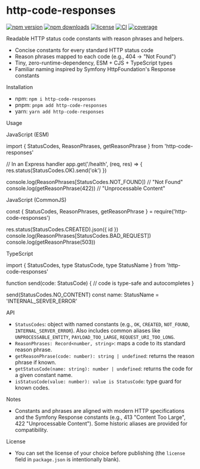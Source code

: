 # http-code-responses

[![npm version](https://img.shields.io/npm/v/http-code-responses)](https://www.npmjs.com/package/http-code-responses)
[![npm downloads](https://img.shields.io/npm/dm/http-code-responses)](https://www.npmjs.com/package/http-code-responses)
[![license](https://img.shields.io/npm/l/http-code-responses)](https://github.com/iamgerwin/http-code-responses#license)
[![CI](https://github.com/iamgerwin/http-code-responses/actions/workflows/ci.yml/badge.svg)](https://github.com/iamgerwin/http-code-responses/actions/workflows/ci.yml)
[![coverage](https://codecov.io/gh/iamgerwin/http-code-responses/branch/main/graph/badge.svg)](https://codecov.io/gh/iamgerwin/http-code-responses)

Readable HTTP status code constants with reason phrases and helpers.

- Concise constants for every standard HTTP status code
- Reason phrases mapped to each code (e.g., 404 → "Not Found")
- Tiny, zero-runtime-dependency, ESM + CJS + TypeScript types
- Familiar naming inspired by Symfony HttpFoundation's Response constants

Installation

- npm: `npm i http-code-responses`
- pnpm: `pnpm add http-code-responses`
- yarn: `yarn add http-code-responses`

Usage

JavaScript (ESM)

import { StatusCodes, ReasonPhrases, getReasonPhrase } from 'http-code-responses'

// In an Express handler
app.get('/health', (req, res) => {
  res.status(StatusCodes.OK).send('ok')
})

console.log(ReasonPhrases[StatusCodes.NOT_FOUND]) // "Not Found"
console.log(getReasonPhrase(422)) // "Unprocessable Content"

JavaScript (CommonJS)

const { StatusCodes, ReasonPhrases, getReasonPhrase } = require('http-code-responses')

res.status(StatusCodes.CREATED).json({ id })
console.log(ReasonPhrases[StatusCodes.BAD_REQUEST])
console.log(getReasonPhrase(503))

TypeScript

import { StatusCodes, type StatusCode, type StatusName } from 'http-code-responses'

function send(code: StatusCode) {
  // code is type-safe and autocompletes
}

send(StatusCodes.NO_CONTENT)
const name: StatusName = 'INTERNAL_SERVER_ERROR'

API

- `StatusCodes`: object with named constants (e.g., `OK`, `CREATED`, `NOT_FOUND`, `INTERNAL_SERVER_ERROR`). Also includes common aliases like `UNPROCESSABLE_ENTITY`, `PAYLOAD_TOO_LARGE`, `REQUEST_URI_TOO_LONG`.
- `ReasonPhrases: Record<number, string>`: maps a code to its standard reason phrase.
- `getReasonPhrase(code: number): string | undefined`: returns the reason phrase if known.
- `getStatusCode(name: string): number | undefined`: returns the code for a given constant name.
- `isStatusCode(value: number): value is StatusCode`: type guard for known codes.

Notes

- Constants and phrases are aligned with modern HTTP specifications and the Symfony Response constants (e.g., 413 "Content Too Large", 422 "Unprocessable Content"). Some historic aliases are provided for compatibility.

License

- You can set the license of your choice before publishing (the `license` field in `package.json` is intentionally blank).
